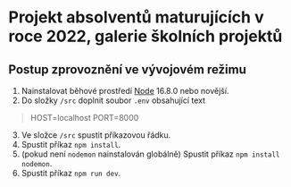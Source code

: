 # Projekt absolventů maturujících v roce 2022, galerie školních projektů

## Postup zprovoznění ve vývojovém režimu
1. Nainstalovat běhové prostředí [Node](https://nodejs.org/en/) 16.8.0 nebo novější.
2. Do složky `/src` doplnit soubor `.env` obsahující text
> HOST=localhost
> PORT=8000
3. Ve složce `/src` spustit příkazovou řádku.
4. Spustit příkaz `npm install`.
5. (pokud není `nodemon` nainstalován globálně) Spustit příkaz `npm install nodemon`.
6. Spustit příkaz `npm run dev`.